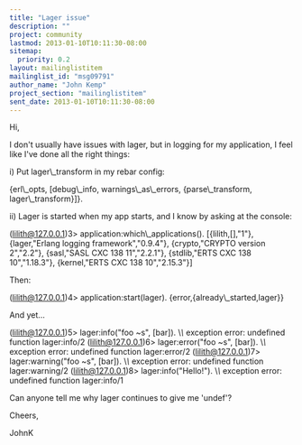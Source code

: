 ```yaml
---
title: "Lager issue"
description: ""
project: community
lastmod: 2013-01-10T10:11:30-08:00
sitemap:
  priority: 0.2
layout: mailinglistitem
mailinglist_id: "msg09791"
author_name: "John Kemp"
project_section: "mailinglistitem"
sent_date: 2013-01-10T10:11:30-08:00
---
```



Hi,

I don't usually have issues with lager, but in logging for my application, I 
feel like I've done all the right things:

i) Put lager\\_transform in my rebar config:

{erl\\_opts, [debug\\_info, warnings\\_as\\_errors, {parse\\_transform, 
lager\\_transform}]}.

ii) Lager is started when my app starts, and I know by asking at the console:

(lilith@127.0.0.1)3&gt; application:which\\_applications().
[{lilith,[],"1"},
 {lager,"Erlang logging framework","0.9.4"},
 {crypto,"CRYPTO version 2","2.2"},
 {sasl,"SASL CXC 138 11","2.2.1"},
 {stdlib,"ERTS CXC 138 10","1.18.3"},
 {kernel,"ERTS CXC 138 10","2.15.3"}]

Then:

(lilith@127.0.0.1)4&gt; application:start(lager).
{error,{already\\_started,lager}}

And yet... 

(lilith@127.0.0.1)5&gt; lager:info("foo ~s", [bar]). 
\\*\\* exception error: undefined function lager:info/2
(lilith@127.0.0.1)6&gt; lager:error("foo ~s", [bar]).
\\*\\* exception error: undefined function lager:error/2
(lilith@127.0.0.1)7&gt; lager:warning("foo ~s", [bar]).
\\*\\* exception error: undefined function lager:warning/2
(lilith@127.0.0.1)8&gt; lager:info("Hello!"). 
\\*\\* exception error: undefined function lager:info/1

Can anyone tell me why lager continues to give me 'undef'?

Cheers,

JohnK

